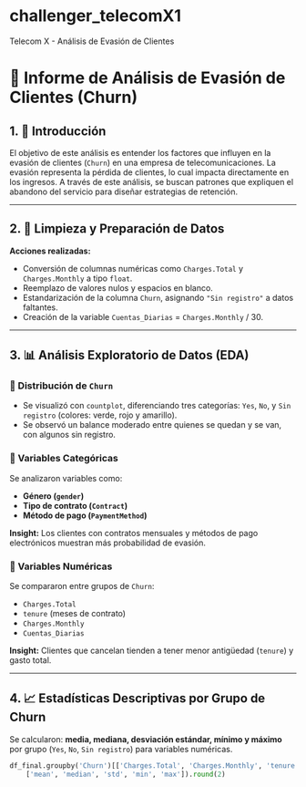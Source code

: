 # challenger_telecomX1
Telecom X - Análisis de Evasión de Clientes




# 📝 Informe de Análisis de Evasión de Clientes (Churn)

## 1. 📌 Introducción

El objetivo de este análisis es entender los factores que influyen en la evasión de clientes (`Churn`) en una empresa de telecomunicaciones. La evasión representa la pérdida de clientes, lo cual impacta directamente en los ingresos. A través de este análisis, se buscan patrones que expliquen el abandono del servicio para diseñar estrategias de retención.

---

## 2. 🧹 Limpieza y Preparación de Datos

**Acciones realizadas:**

- Conversión de columnas numéricas como `Charges.Total` y `Charges.Monthly` a tipo `float`.
- Reemplazo de valores nulos y espacios en blanco.
- Estandarización de la columna `Churn`, asignando `"Sin registro"` a datos faltantes.
- Creación de la variable `Cuentas_Diarias` = `Charges.Monthly` / 30.

---

## 3. 📊 Análisis Exploratorio de Datos (EDA)

### 🔸 Distribución de `Churn`
- Se visualizó con `countplot`, diferenciando tres categorías: `Yes`, `No`, y `Sin registro` (colores: verde, rojo y amarillo).
- Se observó un balance moderado entre quienes se quedan y se van, con algunos sin registro.

### 🔸 Variables Categóricas
Se analizaron variables como:
- **Género (`gender`)**
- **Tipo de contrato (`Contract`)**
- **Método de pago (`PaymentMethod`)**

**Insight:** Los clientes con contratos mensuales y métodos de pago electrónicos muestran más probabilidad de evasión.

### 🔸 Variables Numéricas
Se compararon entre grupos de `Churn`:
- `Charges.Total`
- `tenure` (meses de contrato)
- `Charges.Monthly`
- `Cuentas_Diarias`

**Insight:** Clientes que cancelan tienden a tener menor antigüedad (`tenure`) y gasto total.

---

## 4. 📈 Estadísticas Descriptivas por Grupo de Churn

Se calcularon: **media, mediana, desviación estándar, mínimo y máximo** por grupo (`Yes`, `No`, `Sin registro`) para variables numéricas.

```python
df_final.groupby('Churn')[['Charges.Total', 'Charges.Monthly', 'tenure', 'Cuentas_Diarias']].agg(
    ['mean', 'median', 'std', 'min', 'max']).round(2)


